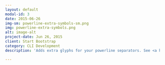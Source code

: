 ```yaml
---
layout: default
modal-id: 3
date: 2015-06-26
img-sm: powerline-extra-symbols-sm.png
img: powerline-extra-symbols.png
alt: image-alt
project-date: Jun 26, 2015
client: Start Bootstrap
category: CLI Development
description: 'Adds extra glyphs for your powerline separators. See <a href="https://github.com/ryanoasis/powerline-extra-symbols">Powerline Extra Symbols GitHub Page</a>.'

---
```

